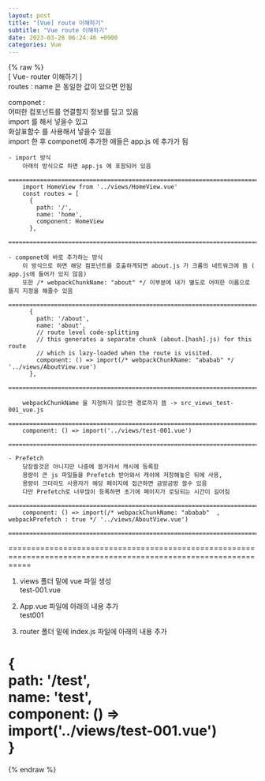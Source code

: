 ```yaml
---  
layout: post  
title: "[Vue] route 이해하기"  
subtitle: "Vue route 이해하기"  
date: 2023-03-28 06:24:46 +0900  
categories: Vue  
---  
```

{% raw %}  
[ Vue- router 이해하기 ]  
routes : name 은 동일한 값이 있으면 안됨  
  
componet :   
	어떠한 컴포넌트를 연결할지 정보를 담고 있음  
	import 를 해서 넣을수 있고  
	화살표함수 를 사용해서 넣을수 있음  
	import 한 후 componet에 추가한 애들은 app.js 에 추가가 됨  
  
	- import 방식  
		아래의 방식으로 하면 app.js 에 포함되어 있음  
		=================================================================================================================  
		import HomeView from '../views/HomeView.vue'  
		const routes = [  
		  {  
			path: '/',  
			name: 'home',  
			component: HomeView  
		  },  
		=================================================================================================================  
  
	- componet에 바로 추가하는 방식  
		이 방식으로 하면 해당 컴포넌트를 호출하게되면 about.js 가 크롬의 네트워크에 뜸 ( app.js에 들어가 있지 않음)  
		또한 /* webpackChunkName: "about" */ 이부분에 내가 별도로 어떠한 이름으로 뜰지 지정을 해줄수 있음  
		=================================================================================================================  
		  {  
			path: '/about',  
			name: 'about',  
			// route level code-splitting  
			// this generates a separate chunk (about.[hash].js) for this route  
			// which is lazy-loaded when the route is visited.  
			component: () => import(/* webpackChunkName: "ababab" */ '../views/AboutView.vue')  
		  },  
		=================================================================================================================  
  
		webpackChunkName 을 지정하지 않으면 경로까지 뜸 -> src_views_test-001_vue.js  
		=================================================================================================================  
		component: () => import('../views/test-001.vue')  
		=================================================================================================================  
  
	- Prefetch  
		당장쓸것은 아니지만 나중에 쓸거라서 캐시에 등록함  
		용량이 큰 js 파일들을 Prefetch 받아와서 캐쉬에 저장해놓은 뒤에 사용,  
		용량이 크더라도 사용자가 해당 페이지에 접근하면 금방금방 쓸수 있음  
		다만 Prefetch로 너무많이 등록하면 초기에 페이지가 로딩되는 시간이 길어짐  
		=================================================================================================================  
		component: () => import(/* webpackChunkName: "ababab"  , webpackPrefetch : true */ '../views/AboutView.vue')  
		=================================================================================================================  
  
  
	  
  
	  
  
  
		  
  
  
  
  
  
=================================================================================================================  
1. views 폴더 밑에 vue 파일 생성  
	test-001.vue  
  
  
2. App.vue 파일에 아래의 내용 추가  
	<router-link to="/test">test001</router-link>  
  
3. router 폴더 밑에 index.js 파일에 아래의 내용 추가  
  
  {  
    path: '/test',  
    name: 'test',  
    component: () => import('../views/test-001.vue')  
  }  
 =================================================================================================================  
{% endraw %}
